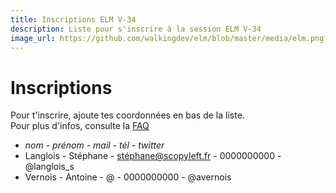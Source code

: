 ```yaml
---
title: Inscriptions ELM V-34
description: Liste pour s'inscrire à la session ELM V-34
image_url: https://github.com/walkingdev/elm/blob/master/media/elm.png?raw=true
---
```


# Inscriptions

Pour t'inscrire, ajoute tes coordonnées en bas de la liste.  
Pour plus d'infos, consulte la [FAQ](http://walkingdev.fr/#walkingdev/elm/blob/master/v34-faq.md)  

* *nom - prénom - mail - tél - twitter*
* Langlois - Stéphane - stéphane@scopyleft.fr - 0000000000 - @langlois_s
* Vernois - Antoine - @ - 0000000000 - @avernois
